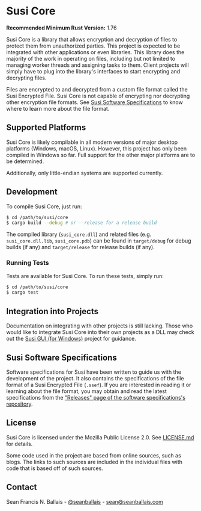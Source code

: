 # Susi Core

**Recommended Minimum Rust Version:** 1.76

Susi Core is a library that allows encryption and decryption of files to protect them from unauthorized parties. This project is expected to be integrated with other applications or even libraries. This library does the majority of the work in operating on files, including but not limited to managing worker threads and assigning tasks to them. Client projects will simply have to plug into the library's interfaces to start encrypting and decrypting files.

Files are encrypted to and decrypted from a custom file format called the Susi Encrypted File. Susi Core is not capable of encrypting nor decrypting other encryption file formats. See [Susi Software Specifications](#susi-software-specifications) to know where to learn more about the file format.

## Supported Platforms
Susi Core is likely compilable in all modern versions of major desktop platforms (Windows, macOS, Linux). However, this project has only been compiled in Windows so far. Full support for the other major platforms are to be determined.

Additionally, only little-endian systems are supported currently.

## Development
To compile Susi Core, just run:

```bash
$ cd /path/to/susi/core
$ cargo build --debug # or --release for a release build
```

The compiled library (`susi_core.dll`) and related files (e.g. `susi_core.dll.lib`, `susi_core.pdb`) can be found in `target/debug` for debug builds (if any) and `target/release` for release builds (if any).

### Running Tests
Tests are available for Susi Core. To run these tests, simply run:

```bash
$ cd /path/to/susi/core
$ cargo test
```

## Integration into Projects
Documentation on integrating with other projects is still lacking. Those who would like to integrate Susi Core into their own projects as a DLL may check out the [Susi GUI (for Windows)](https://github.com/seanballais/susi-gui-windows) project for guidance.

## Susi Software Specifications
Software specifications for Susi have been written to guide us with the development of the project. It also contains the specifications of the file format of a Susi Encrypted File (`.ssef`). If you are interested in reading it or learning about the file format, you may obtain and read the latest specifications from the ["Releases" page of the software specifications's repository](https://github.com/seanballais/susi-software-specs/releases).

## License
Susi Core is licensed under the Mozilla Public License 2.0. See [LICENSE.md](/LICENSE.md) for details.

Some code used in the project are based from online sources, such as blogs. The links to such sources are included in the individual files with code that is based off of such sources.

## Contact
Sean Francis N. Ballais - [@seanballais](https://twitter.com/seanballais) - [sean@seanballais.com](mailto:sean@seanballais.com)
